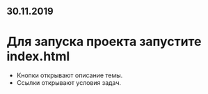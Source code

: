 ## 30.11.2019

# Для запуска проекта запустите index.html
- Кнопки открывают описание темы.  
- Ссылки открывают условия задач. 